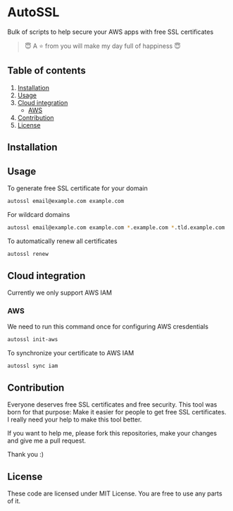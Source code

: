 # AutoSSL

Bulk of scripts to help secure your AWS apps with free SSL certificates

> :innocent: A :star: from you will make my day full of happiness :innocent:

## Table of contents
1. [Installation](#installation)
2. [Usage](#usage)
3. [Cloud integration](#cloud-integration)
   - [AWS](#aws)
4. [Contribution](#contribution)
5. [License](#license)

## Installation

## Usage

To generate free SSL certificate for your domain

```bash
autossl email@example.com example.com
```

For wildcard domains

```bash
autossl email@example.com example.com *.example.com *.tld.example.com
```

To automatically renew all certificates

```bash
autossl renew
```

## Cloud integration

Currently we only support AWS IAM

### AWS

We need to run this command once for configuring AWS cresdentials

```bash
autossl init-aws
```

To synchronize your certificate to AWS IAM

```bash
autossl sync iam
```

## Contribution

Everyone deserves free SSL certificates and free security. This tool was born for that purpose: Make it easier for people to get free SSL certificates. I really need your help to make this tool better.

If you want to help me, please fork this repositories, make your changes and give me a pull request.

Thank you :)

## License

These code are licensed under MIT License. You are free to use any parts of it.